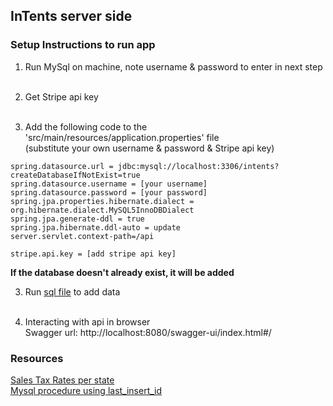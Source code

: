 ## InTents server side

### Setup Instructions to run app

1) Run MySql on machine, note username & password to enter in next step<br /><br />

2) Get Stripe api key<br /><br />

3) Add the following code to the  'src/main/resources/application.properties' file <br />(substitute your own username & password & Stripe api key)
```
spring.datasource.url = jdbc:mysql://localhost:3306/intents?createDatabaseIfNotExist=true
spring.datasource.username = [your username]
spring.datasource.password = [your password]
spring.jpa.properties.hibernate.dialect = org.hibernate.dialect.MySQL5InnoDBDialect
spring.jpa.generate-ddl = true
spring.jpa.hibernate.ddl-auto = update
server.servlet.context-path=/api

stripe.api.key = [add stripe api key]
```
**If the database doesn't already exist, it will be added**<br />

3) Run [sql file](/src/main/resources/products.sql) to add data<br /><br />

4) Interacting with api in browser<br />
   Swagger url: http://localhost:8080/swagger-ui/index.html#/

### Resources
[Sales Tax Rates per state](https://files.taxfoundation.org/20210106094117/State-and-Local-Sales-Tax-Rates-2021.pdf)
<br />
[Mysql procedure using last_insert_id](https://www.mysqltutorial.org/mysql-last_insert_id.aspx)